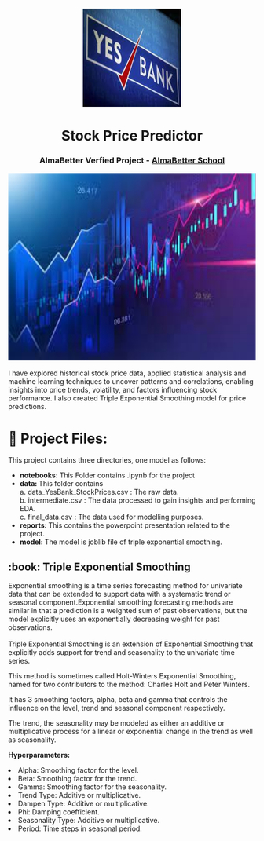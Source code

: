 <p align="center"> 
  <img src="images/yes_bank.jpg" alt="YES BANK" width="200px" height="200px">
</p>
<h1 align="center"> Stock Price Predictor</h1>
<h3 align="center"> AlmaBetter Verfied Project - <a href="https://www.almabetter.com/"> AlmaBetter School </a> </h5>

<p align="center"> 
<img src="images/stock_price.jpg" alt="" height="382px">
</p>


I have explored historical stock price data, applied statistical analysis and machine learning techniques to uncover patterns and correlations, enabling insights into price trends, volatility, and factors influencing stock performance. I also created Triple Exponential Smoothing model for price predictions.

# :floppy_disk: Project Files:
This project contains three directories, one model as follows:
<ul>
 <li><b> notebooks: </b> This Folder contains .ipynb for the project</li>
 
 <li><b> data: </b> This folder contains</li>
 <t>a. data_YesBank_StockPrices.csv : The raw data.</t><br>
 <t>b. intermediate.csv : The data processed to gain insights and performing EDA.</t><br>
 <t>c. final_data.csv : The data used for modelling purposes.</t>
  <li><b> reports: </b> This contains the powerpoint presentation related to the project. 
<li><b> model: </b> The model is joblib file of triple exponential smoothing. </li>
 </ul>
 
<h2> :book: Triple Exponential Smoothing</h2>
Exponential smoothing is a time series forecasting method for univariate data that can be extended to support data with a systematic trend or seasonal component.Exponential smoothing forecasting methods are similar in that a prediction is a weighted sum of past observations, but the model explicitly uses an exponentially decreasing weight for past observations.<br>
<br>
Triple Exponential Smoothing is an extension of Exponential Smoothing that explicitly adds support for trend and seasonality to the univariate time series.

This method is sometimes called Holt-Winters Exponential Smoothing, named for two contributors to the method: Charles Holt and Peter Winters.

It has 3 smoothing factors, alpha, beta and gamma that controls the influence on the level, trend and seasonal component respectively.

The trend, the seasonality may be modeled as either an additive or multiplicative process for a linear or exponential change in the trend as well as seasonality.

<b>Hyperparameters:</b>

<li>Alpha: Smoothing factor for the level.<br></li>
<li>Beta: Smoothing factor for the trend.<br></li>
<li>Gamma: Smoothing factor for the seasonality.<br></li>
<li>Trend Type: Additive or multiplicative.<br></li>
<li>Dampen Type: Additive or multiplicative.<br></li>
<li>Phi: Damping coefficient.<br></li>
<li>Seasonality Type: Additive or multiplicative.<br></li>
<li>Period: Time steps in seasonal period.<br></li>
